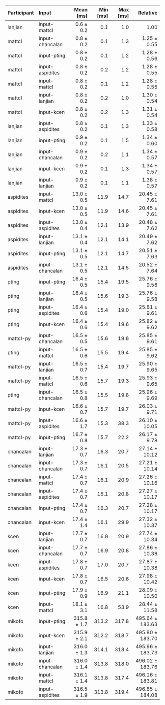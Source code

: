 | Participant | Input | Mean [ms] | Min [ms] | Max [ms] | Relative |
|:---|:---|---:|---:|---:|---:|
| lanjian | input-mattcl | 0.6 ± 0.2 | 0.1 | 1.0 | 1.00 |
| mattcl | input-chancalan | 0.8 ± 0.2 | 0.1 | 1.3 | 1.25 ± 0.55 |
| mattcl | input-pting | 0.8 ± 0.2 | 0.1 | 1.2 | 1.28 ± 0.56 |
| mattcl | input-aspidites | 0.8 ± 0.2 | 0.2 | 1.2 | 1.28 ± 0.55 |
| mattcl | input-mattcl | 0.8 ± 0.2 | 0.1 | 1.2 | 1.28 ± 0.55 |
| mattcl | input-lanjian | 0.8 ± 0.2 | 0.2 | 1.0 | 1.30 ± 0.54 |
| mattcl | input-kcen | 0.8 ± 0.2 | 0.2 | 1.3 | 1.31 ± 0.54 |
| lanjian | input-aspidites | 0.8 ± 0.2 | 0.1 | 1.3 | 1.33 ± 0.58 |
| lanjian | input-pting | 0.9 ± 0.2 | 0.1 | 1.5 | 1.34 ± 0.60 |
| lanjian | input-chancalan | 0.9 ± 0.2 | 0.2 | 1.1 | 1.34 ± 0.57 |
| lanjian | input-kcen | 0.9 ± 0.2 | 0.1 | 1.3 | 1.34 ± 0.57 |
| lanjian | input-lanjian | 0.9 ± 0.2 | 0.1 | 1.1 | 1.38 ± 0.57 |
| aspidites | input-mattcl | 13.0 ± 0.5 | 11.9 | 14.7 | 20.45 ± 7.61 |
| aspidites | input-kcen | 13.0 ± 0.5 | 11.9 | 14.6 | 20.45 ± 7.61 |
| aspidites | input-aspidites | 13.0 ± 0.4 | 12.1 | 13.9 | 20.48 ± 7.62 |
| aspidites | input-lanjian | 13.1 ± 0.4 | 12.1 | 14.1 | 20.49 ± 7.62 |
| aspidites | input-pting | 13.1 ± 0.5 | 12.1 | 14.7 | 20.51 ± 7.63 |
| aspidites | input-chancalan | 13.1 ± 0.5 | 12.1 | 14.5 | 20.52 ± 7.64 |
| pting | input-pting | 16.4 ± 0.5 | 15.4 | 19.5 | 25.76 ± 9.58 |
| pting | input-lanjian | 16.4 ± 0.5 | 15.6 | 19.3 | 25.76 ± 9.58 |
| pting | input-aspidites | 16.4 ± 0.6 | 15.4 | 19.0 | 25.81 ± 9.61 |
| pting | input-kcen | 16.4 ± 0.6 | 15.4 | 19.6 | 25.82 ± 9.62 |
| mattcl-py | input-chancalan | 16.5 ± 0.5 | 15.6 | 19.6 | 25.85 ± 9.61 |
| pting | input-mattcl | 16.5 ± 0.6 | 15.5 | 19.4 | 25.85 ± 9.62 |
| mattcl-py | input-lanjian | 16.5 ± 0.7 | 15.4 | 19.7 | 25.90 ± 9.65 |
| mattcl-py | input-mattcl | 16.5 ± 0.6 | 15.7 | 19.3 | 25.93 ± 9.65 |
| pting | input-chancalan | 16.5 ± 0.8 | 15.5 | 19.8 | 25.96 ± 9.69 |
| mattcl-py | input-kcen | 16.6 ± 0.7 | 15.7 | 19.7 | 26.03 ± 9.71 |
| mattcl-py | input-aspidites | 16.6 ± 1.7 | 15.3 | 38.3 | 26.10 ± 10.05 |
| mattcl-py | input-pting | 16.7 ± 0.8 | 15.7 | 22.2 | 26.17 ± 9.78 |
| chancalan | input-lanjian | 17.3 ± 0.7 | 16.3 | 20.7 | 27.14 ± 10.12 |
| chancalan | input-chancalan | 17.3 ± 0.7 | 16.1 | 20.5 | 27.21 ± 10.14 |
| chancalan | input-mattcl | 17.4 ± 0.7 | 16.1 | 20.9 | 27.26 ± 10.16 |
| chancalan | input-aspidites | 17.4 ± 0.7 | 16.1 | 20.8 | 27.27 ± 10.17 |
| chancalan | input-pting | 17.4 ± 0.7 | 16.3 | 20.7 | 27.28 ± 10.17 |
| chancalan | input-kcen | 17.4 ± 1.4 | 16.1 | 29.9 | 27.32 ± 10.37 |
| kcen | input-lanjian | 17.7 ± 0.7 | 16.9 | 20.9 | 27.74 ± 10.34 |
| kcen | input-chancalan | 17.7 ± 0.7 | 16.9 | 20.8 | 27.86 ± 10.38 |
| kcen | input-aspidites | 17.8 ± 0.7 | 17.0 | 20.7 | 27.87 ± 10.38 |
| kcen | input-kcen | 17.8 ± 0.7 | 16.5 | 20.6 | 27.98 ± 10.42 |
| kcen | input-pting | 17.9 ± 0.9 | 16.9 | 21.1 | 28.09 ± 10.50 |
| kcen | input-mattcl | 18.1 ± 3.1 | 16.8 | 53.9 | 28.44 ± 11.58 |
| mikofo | input-pting | 315.8 ± 1.7 | 313.2 | 317.8 | 495.64 ± 183.63 |
| mikofo | input-kcen | 315.9 ± 2.1 | 312.2 | 318.7 | 495.80 ± 183.70 |
| mikofo | input-lanjian | 316.0 ± 1.3 | 314.1 | 318.4 | 495.96 ± 183.73 |
| mikofo | input-chancalan | 316.0 ± 1.4 | 313.8 | 318.0 | 496.02 ± 183.76 |
| mikofo | input-mattcl | 316.1 ± 1.4 | 313.8 | 317.4 | 496.16 ± 183.81 |
| mikofo | input-aspidites | 316.5 ± 1.9 | 313.8 | 319.4 | 496.85 ± 184.08 |
